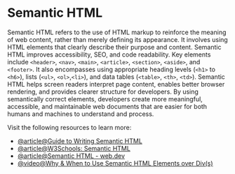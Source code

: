 # Semantic HTML

Semantic HTML refers to the use of HTML markup to reinforce the meaning of web content, rather than merely defining its appearance. It involves using HTML elements that clearly describe their purpose and content. Semantic HTML improves accessibility, SEO, and code readability. Key elements include `<header>`, `<nav>`, `<main>`, `<article>`, `<section>`, `<aside>`, and `<footer>`. It also encompasses using appropriate heading levels (`<h1>` to `<h6>`), lists (`<ul>`, `<ol>`,`<li>`), and data tables (`<table>`, `<th>`, `<td>`). Semantic HTML helps screen readers interpret page content, enables better browser rendering, and provides clearer structure for developers. By using semantically correct elements, developers create more meaningful, accessible, and maintainable web documents that are easier for both humans and machines to understand and process.

Visit the following resources to learn more:

- [@article@Guide to Writing Semantic HTML](https://cs.fyi/guide/writing-semantic-html)
- [@article@W3Schools: Semantic HTML](https://www.w3schools.com/html/html5_semantic_elements.asp)
- [@article@Semantic HTML - web.dev](https://web.dev/learn/html/semantic-html/)
- [@video@Why & When to Use Semantic HTML Elements over Div(s)](https://www.youtube.com/watch?v=bOUhq46fd5g)

